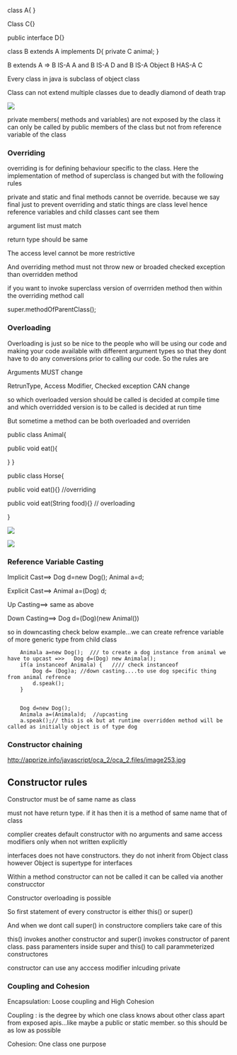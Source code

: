 

class A{
}

Class C{}

public interface D{}

class B extends A implements D{
    private C animal;
}

B extends A => B IS-A A and B IS-A D and B IS-A Object
B HAS-A C

Every class in java is subclass of object class

Class can not extend multiple classes due to deadly diamond of death trap

![](https://1.bp.blogspot.com/-l3ZiXtNH22g/UXKwMchtD1I/AAAAAAAACFY/E_ql9QRIjj8/s1600/Capture.JPG)

private members( methods and variables) are not exposed by the class it can only be called by public members of the class but not from reference variable of the class

### Overriding
overriding is for defining behaviour specific to the class. Here the implementation of method of superclass is changed but with the following rules

private and static and final methods cannot be override. because we say final just to prevent overriding and static things are class level hence reference variables and child classes cant see them

argument list must match

return type should be same

The access level cannot be more restrictive

And overriding method must not throw new or broaded checked exception than overridden method

if you want to invoke superclass version of overrriden method  then within the overriding method call 

super.methodOfParentClass();

### Overloading

Overloading is just so be nice to the people who will be using our code and making your code available with different argument types so that they dont have to do any conversions prior to calling our code. So the rules are

Arguments MUST change

RetrunType, Access Modifier, Checked exception  CAN change

so which  overloaded version should be called is decided at compile time and which overridded version is to be called is decided at run time

But sometime a method can be both overloaded and overriden

public class Animal{

public void eat(){

}
}

public class Horse{

public void eat(){}   //overriding

public void eat(String food){}  // overloading

}

![](http://apprize.info/javascript/oca_2/oca_2.files/image211.jpg)

![](http://apprize.info/javascript/oca_2/oca_2.files/image213.jpg)


### Reference Variable Casting

Implicit Cast==> Dog d=new Dog(); Animal a=d;

Explicit Cast==> Animal a=(Dog) d;

Up Casting==> same as above

Down Casting==> Dog d=(Dog)(new Animal())


so in downcasting check below example...we can create refrence variable of more generic type from child class		

		Animala a=new Dog();  /// to create a dog instance from animal we have to upcast =>>   Dog d=(Dog) new Animala();
		if(a instanceof Animala) {   //// check instanceof
			Dog d= (Dog)a; //down casting....to use dog specific thing from animal refrence
			d.speak();
		}
		
 
		Dog d=new Dog();
		Animala a=(Animala)d;  //upcasting
		a.speak();// this is ok but at runtime overridden method will be called as initially object is of type dog




### Constructor chaining
http://apprize.info/javascript/oca_2/oca_2.files/image253.jpg


## Constructor rules

Constructor must be of same name as class

must not have return type. if it has then it is a method of same name that of class

complier creates default constructor with no arguments and same access modifiers only when not written explicitly

interfaces does not have constructors. they do not inherit from Object class however Object is supertype for interfaces

Within a method constructor can not be called it can be called via another construcctor

Constructor overloading is possible

So first statement of every constructor is either this() or super()

And when we dont call super() in constructore compliers take care of this

this() invokes another constructor and super() invokes constructor of parent class. pass paramenters inside super and this() to call parammeterized constructores

constructor can use any acccess modifier inlcuding private

### Coupling and Cohesion

Encapsulation: Loose coupling and High Cohesion

Coupling : is the degree by which one class knows about other class apart from exposed apis...like maybe a public or static member. so this should be as low as possible

Cohesion: One class one purpose












